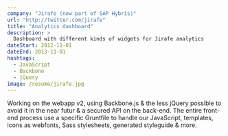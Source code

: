 ```yaml
---
company: "Jirafe (now part of SAP Hybris)"
url: "http://twitter.com/jirafe"
title: "Analytics dashboard"
description: >
  Dashboard with different kinds of widgets for Jirafe analytics
dateStart: 2012-11-01
dateEnd: 2013-11-01
hashtags:
  - JavaScript
  - Backbone
  - jQuery
image: /resume/jirafe.jpg
---
```


Working on the webapp v2, using Backbone.js & the less jQuery possible to avoid
it in the near futur & a secured API on the back-end. The entire front-end
process use a specific Gruntfile to handle our JavaScript, templates, icons as
webfonts, Sass stylesheets, generated styleguide & more.
